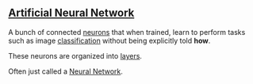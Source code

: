 ## [Artificial Neural Network](#artificial-neural-network)

A bunch of connected [neurons](#neuron) that when trained, learn to perform tasks such as image [classification](#classification) without being explicitly told **how**.

These neurons are organized into [layers](#layer).

Often just called a [Neural Network](#neural-network).